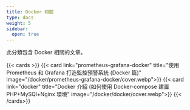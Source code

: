 ```yaml
---
title: Docker 相關
type: docs
weight: 5
sidebar:
  open: true
---
```


此分類包含 Docker 相關的文章。

<!--more-->

{{< cards >}}
{{< card link="prometheus-grafana-docker" title="使用 Prometheus 和 Grafana 打造監控預警系統 (Docker 篇)" image="/docker/prometheus-grafana-docker/cover.webp">}}
{{< card link="docker" title="Docker 介紹 (如何使用 Docker-compose 建置 PHP+MySQl+Nginx 環境" image="/docker/docker/cover.webp">}}
{{< /cards>}}
